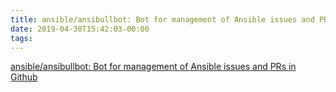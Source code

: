 ```yaml
---
title: ansible/ansibullbot: Bot for management of Ansible issues and PRs in Github
date: 2019-04-30T15:42:03-00:00
tags:
---
```


[ansible/ansibullbot: Bot for management of Ansible issues and PRs in Github](https://github.com/ansible/ansibullbot)
